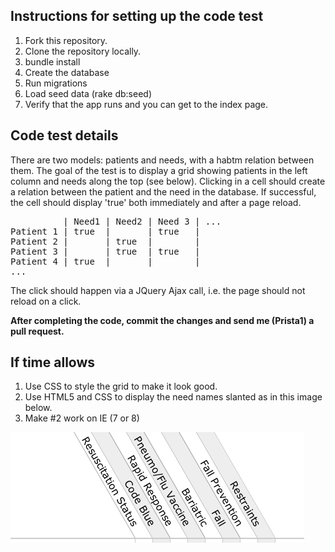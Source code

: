 ## Instructions for setting up the code test

1. Fork this repository.
2. Clone the repository locally.
3. bundle install
4. Create the database
5. Run migrations
6. Load seed data (rake db:seed)
7. Verify that the app runs and you can get to the index page.


## Code test details

There are two models: patients and needs, with a habtm relation between them.
The goal of the test is to display a grid showing patients in the left column
and needs along the top (see below). Clicking in a cell should create a relation
between the patient and the need in the database. If successful, the cell should
display 'true' both immediately and after a page reload.

<pre>
          | Need1 | Need2 | Need 3 | ...
Patient 1 | true  |       | true   |
Patient 2 |       | true  |        |
Patient 3 |       | true  | true   |
Patient 4 | true  |       |        |
...
</pre>

The click should happen via a JQuery Ajax call, i.e. the page should not reload on a click.

**After completing the code, commit the changes and send me (Prista1) a pull request.**


## If time allows

1. Use CSS to style the grid to make it look good.
2. Use HTML5 and CSS to display the need names slanted as in this image below.
3. Make #2 work on IE (7 or 8)


![Slanted](https://github.com/Prista1/code_test/raw/master/public/images/needs.png)

